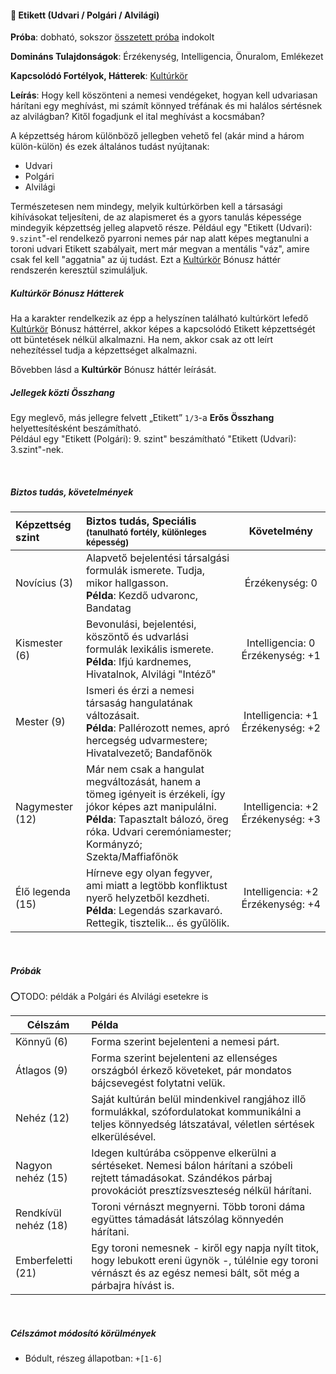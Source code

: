 #### 🔵 Etikett (Udvari / Polgári / Alvilági)

**Próba**: dobható, sokszor [összetett próba](../020_kepzettsegrendszer.md#%C3%B6sszetett-k%C3%A9pzetts%C3%A9gpr%C3%B3ba-m%C3%A1sodlagos-pr%C3%B3badob%C3%A1sok) indokolt

**Domináns Tulajdonságok**: Érzékenység, Intelligencia, Önuralom, Emlékezet

**Kapcsolódó Fortélyok, Hátterek**: [Kultúrkör](../042_bonusz_hatterek.md#-kult%C3%BArk%C3%B6r)

**Leírás**: Hogy kell köszönteni a nemesi vendégeket, hogyan kell udvariasan hárítani egy meghívást, mi számít könnyed tréfának és mi halálos sértésnek az alvilágban? Kitől fogadjunk el ital meghívást a kocsmában?

A képzettség három különböző jellegben vehető fel (akár mind a három külön-külön) és ezek általános tudást nyújtanak:
- Udvari
- Polgári
- Alvilági

Természetesen nem mindegy, melyik kultúrkörben kell a társasági kihívásokat teljesíteni, de az alapismeret és a gyors tanulás képessége mindegyik képzettség jelleg alapvető része. Például egy "Etikett (Udvari): `9.szint`"-el rendelkező pyarroni nemes pár nap alatt képes megtanulni a toroni udvari Etikett szabályait, mert már megvan a mentális "váz", amire csak fel kell "aggatnia" az új tudást. Ezt a  [Kultúrkör](../042_bonusz_hatterek.md#-kult%C3%BArk%C3%B6r) Bónusz háttér rendszerén keresztül szimuláljuk.


##### Kultúrkör Bónusz Hátterek
Ha a karakter rendelkezik az épp a helyszínen található kultúrkört lefedő [Kultúrkör](../042_bonusz_hatterek.md#-kult%C3%BArk%C3%B6r) Bónusz háttérrel, akkor képes a kapcsolódó Etikett képzettségét ott büntetések nélkül alkalmazni. Ha nem, akkor csak az ott leírt nehezítéssel tudja a képzettséget alkalmazni.

Bővebben lásd a  **Kultúrkör** Bónusz háttér leírását.

##### Jellegek közti Összhang
Egy meglevő, más jellegre felvett  „Etikett” `1/3`-a **Erős Összhang** helyettesítésként beszámítható.\
Például egy "Etikett (Polgári): 9. szint" beszámítható "Etikett (Udvari): 3.szint"-nek.

<br />

##### Biztos tudás, követelmények

| Képzettség szint | Biztos tudás, Speciális <br /><sub>(tanulható fortély, különleges  képesség)</sub>                                                                                                                                |                   Követelmény                    |
| :--------------- | :---------------------------------------------------------------------------------------------------------------------------------------------------------------------------------------------------------------- | :----------------------------------------------: |
| Novícius (3)     | Alapvető bejelentési társalgási formulák ismerete. Tudja, mikor hallgasson.<br />**Példa**: Kezdő udvaronc, Bandatag                                                                                              |               Érzékenység:&nbsp;0                |
| Kismester (6)    | Bevonulási, bejelentési, köszöntő és udvarlási formulák lexikális ismerete.<br />**Példa**: Ifjú kardnemes, Hivatalnok, Alvilági "Intéző"                                                                         | Intelligencia:&nbsp;0<br />Érzékenység:&nbsp;+1  |
| Mester (9)       | Ismeri és érzi a nemesi társaság hangulatának változásait.<br />**Példa**: Pallérozott nemes, apró hercegség udvarmestere; Hivatalvezető; Bandafőnök                                                              | Intelligencia:&nbsp;+1<br />Érzékenység:&nbsp;+2 |
| Nagymester (12)  | Már nem csak a hangulat megváltozását, hanem a tömeg igényeit is érzékeli, így  jókor képes azt manipulálni. <br />**Példa**: Tapasztalt bálozó, öreg róka. Udvari ceremóniamester; Kormányzó; Szekta/Maffiafőnök | Intelligencia:&nbsp;+2<br />Érzékenység:&nbsp;+3 |
| Élő legenda (15) | Hírneve egy olyan fegyver, ami miatt a legtöbb konfliktust nyerő helyzetből kezdheti. <br />**Példa**: Legendás szarkavaró. Rettegik, tisztelik... és gyűlölik.                                                   | Intelligencia:&nbsp;+2<br />Érzékenység:&nbsp;+4 |

<br />

##### Próbák
⭕TODO: példák a Polgári és Alvilági esetekre is

| Célszám              | Példa                                                                                                                                                                     |
| -------------------- | :------------------------------------------------------------------------------------------------------------------------------------------------------------------------ |
| Könnyű       (6)     | Forma szerint bejelenteni a nemesi párt.                                                                                                                                  |
| Átlagos      (9)     | Forma szerint bejelenteni az ellenséges országból érkező követeket, pár mondatos bájcsevegést folytatni velük.                                                            |
| Nehéz        (12)    | Saját kultúrán belül mindenkivel rangjához illő formulákkal, szófordulatokat kommunikálni a teljes könnyedség látszatával, véletlen sértések elkerülésével.               |
| Nagyon nehéz (15)    | Idegen kultúrába csöppenve elkerülni a sértéseket. Nemesi bálon hárítani a szóbeli rejtett  támadásokat. Szándékos párbaj provokációt presztízsveszteség nélkül hárítani. |
| Rendkívül nehéz (18) | Toroni vérnászt megnyerni. Több toroni dáma együttes támadását látszólag könnyedén hárítani.                                                                              |
| Emberfeletti (21)    | Egy toroni nemesnek - kiről egy napja nyílt titok, hogy lebukott ereni ügynök -, túlélnie egy toroni vérnászt és az egész nemesi bált, sőt még a párbajra hívást is.      |

<br />

##### Célszámot módosító körülmények

- Bódult, részeg állapotban: `+[1-6]`
